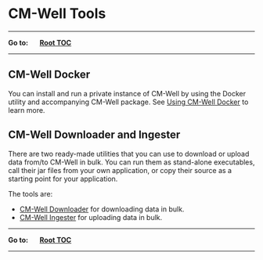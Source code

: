 # CM-Well Tools

----

**Go to:** &nbsp;&nbsp;&nbsp;&nbsp; [**Root TOC**](CM-Well.RootTOC.md) 

----

## CM-Well Docker

You can install and run a private instance of CM-Well by using the Docker utility and accompanying CM-Well package. See [Using CM-Well Docker](Tools.UsingCM-WellDocker.md) to learn more.

## CM-Well Downloader and Ingester

There are two ready-made utilities that you can use to download or upload data from/to CM-Well in bulk. You can run them as stand-alone executables, call their jar files from your own application, or copy their source as a starting point for your application.

The tools are:

* [CM-Well Downloader](Tools.UsingTheCM-WellDownloader.md) for downloading data in bulk. 
* [CM-Well Ingester](Tools.UsingTheCM-WellIngester.md) for uploading data in bulk. 

----

**Go to:** &nbsp;&nbsp;&nbsp;&nbsp; [**Root TOC**](CM-Well.RootTOC.md) 

----